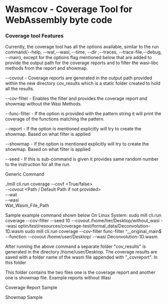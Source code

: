 
# Wasmcov - Coverage Tool for WebAssembly byte code
### Coverage tool Features

Currently, the coverage tool has all the options available, similar to the run command(--help, --wat,--wasi, --time, --dir ,--traces, --trace-file,--debug, --main), except for the options flag mentioned below that are added to provide the output path for the coverage reports and to filter the wasi-libc methods from the report and showmap.

--covout <PATH> - Coverage reports are generated in the output path provided within the new directory cov_results which is a static folder created to hold all the results.

--cov-filter - Enables the filter and provides the coverage report and showmap without the Wasi Methods.

--func-filter <pattern> - If the option is provided with the pattern string it will print the coverage of the functions matching the pattern.

--report - If the option is mentioned explicitly will try to create the showmap. Based on what filter is applied

--showmap - If the option is mentioned explicitly will try to create the showmap. Based on what filter is applied

--seed - If this is sub-command is given it provides same random number to the instruction for all the run.

Generic Command

./mill cli.run coverage --covf <True/false> <br /> 
--covout <Path / Default Path if not provided> <br /> 
--wat<if executing coverage on wat> <br /> 
--wasi <if the wasm file uses wasi-libc functions> <br /> 
Wat_Wasm_File_Path<Wasm or Wat file path> <br /> 

Sample example command shown below
On Linux System:
sudo mill cli.run coverage --cov-filter --seed 10 --covout /home/her/Desktop/without_wasi --wasi optin/test/resources/coverage-test/formal_data/Deconvolution-1D.wasm 
sudo mill cli.run coverage --cov-filter func-filter ^__original_main$ --function --covout /home/user/Desktop/ --wasi Deconvolution-1D.wasm

After running the above command a separate folder "cov_results" is generated in the directory /home/user/Desktop. The coverage results are saved with a folder name of the wasm file appended with "_covreport". In this folder

This folder contains the two files one is the coverage report and another one is showmap file.
Example reports without Wasi

Coverage Report Sample

Showmap Sample

